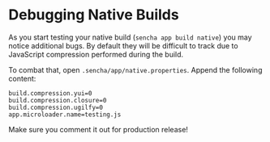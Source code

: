 Debugging Native Builds
=======================

As you start testing your native build (`sencha app build native`) you may notice additional bugs. By default they will be difficult to track due to JavaScript compression performed during the build. 

To combat that, open `.sencha/app/native.properties`. Append the following content:

```
build.compression.yui=0
build.compression.closure=0
build.compression.ugilfy=0
app.microloader.name=testing.js
```

Make sure you comment it out for production release!